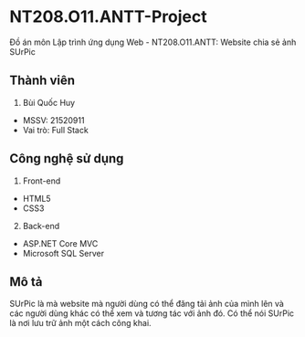 # NT208.O11.ANTT-Project
Đồ án môn Lập trình ứng dụng Web - NT208.O11.ANTT: Website chia sẻ ảnh SUrPic

## Thành viên
1. Bùi Quốc Huy
- MSSV: 21520911
- Vai trò: Full Stack

## Công nghệ sử dụng
1. Front-end
- HTML5
- CSS3
2. Back-end
- ASP.NET Core MVC
- Microsoft SQL Server

## Mô tả
SUrPic là mà website mà người dùng có thể đăng tải ảnh của mình lên và các người dùng khác có thể xem và tương tác với ảnh đó. Có thể nói SUrPic là nơi lưu trữ ảnh một cách công khai.

